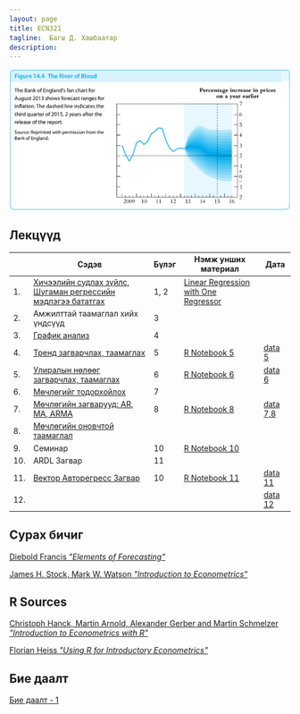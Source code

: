 ```yaml
---
layout: page
title: ECN321
tagline:  Багш Д. Хашбаатар
description: 
---
```


![alt text](pages/Lectures/river.png "from James H. Stock, Mark W. Watson “Introduction to Econometrics”")


## Лекцүүд

|     	| Сэдэв                                                                                       	| Бүлэг 	| Нэмж унших материал                                                                                                      	| Дата                                   	|
|-----	|---------------------------------------------------------------------------------------------	|-------	|--------------------------------------------------------------------------------------------------------------------------	|----------------------------------------	|
| 1.  	| [Хичээлийн судлах зүйлс, Шугаман регрессийн мэдлэгээ бататгах ](pages/Lectures/slide.html ) 	| 1, 2  	| [Linear Regression with One Regressor ](https://www.econometrics-with-r.org/3-1-estimation-of-the-population-mean.html ) 	|                                        	|
| 2.  	| Амжилттай таамаглал хийх үндсүүд                                                            	| 3     	|                                                                                                                          	|                                        	|
| 3.  	| [График анализ](pages/Lectures/slide2.html)                                                 	| 4     	|                                                                                                                          	|                                        	|
| 4.  	| [Тренд загварчлах, таамаглах](pages/Lectures/slide3.html)                                   	| 5     	| [R Notebook 5](pages/Lectures/Notebook1.html)                                                                            	| [data 5](pages/Lectures/ch5data.Rdata) 	|
| 5.  	| [Улиралын нөлөөг загварчлах, таамаглах](pages/Lectures/slide4.html)                         	| 6     	| [R Notebook 6](pages/Lectures/Notebook2.html)                                                                            	| [data 6](pages/Lectures/ch6data.Rdata) 	|
| 6.  	| [Мөчлөгийг тодорхойлох](pages/Lectures/slide5.html)                                         	| 7     	|                                                                                                                          	|                                        	|
| 7.  	| [Мөчлөгийн загварууд: AR, MA, ARMA](pages/Lectures/slide6.html)                             	| 8     	| [R Notebook 8](pages/Lectures/Notebook3.html)                                                                            	| [data 7,8](pages/Lectures/ch7data.Rdata) 	|
8. |[Мөчлөгийн оновчтой таамаглал](pages/Lectures/slide7.html) | | | |
|9. |Семинар |10 |[R Notebook 10](pages/Lectures/Notebook4.html) | |[data 10](pages/Lectures/ch10data.Rdata), [ch10.csv](https://www.dropbox.com/s/a58j9w4wfglo4x5/ch10data.csv?dl=0) | | | | | |
| 10. 	| ARDL Загвар                                                                                 	| 11    	|                                                                                                                          	|                                        	|
| 11. 	| [Вектор Авторегресс Загвар](pages/Lectures/slide9.html)                                     	| 10    	| [R Notebook 11](pages/Lectures/notes10.html)                                                                             	| [data 11](pages/Lectures/ch11data.Rdata) 	|
| 12. 	|                                      	|    	|                                                                              	| [data 12](pages/Lectures/macro.Rdata) 	|

## Сурах бичиг

[Diebold Francis *"Elements of Forecasting"*](https://www.sas.upenn.edu/~fdiebold/Textbooks.html)

[James H. Stock, Mark W. Watson *"Introduction to Econometrics"*](https://scholar.harvard.edu/stock/pages/introduction-econometrics)

## R Sources

[Christoph Hanck, Martin Arnold, Alexander Gerber and Martin Schmelzer *"Introduction to Econometrics with R"*](https://www.econometrics-with-r.org/index.html)

[Florian Heiss *"Using R for Introductory Econometrics"*](http://www.urfie.net/)


## Бие даалт

[Бие даалт - 1](pages/HW/hw1.html)
